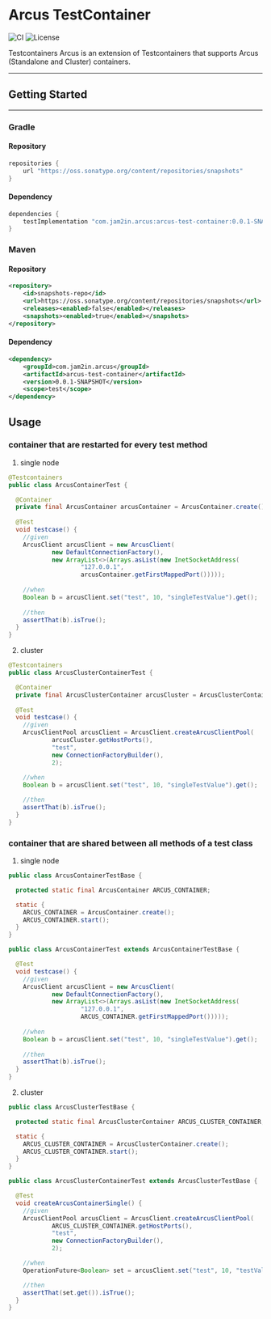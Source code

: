 # Arcus TestContainer

![CI](https://github.com/jam2in/arcus-test-container/actions/workflows/ci.yml/badge.svg)
![License](https://img.shields.io/badge/License-Apache%202.0-blue.svg)

Testcontainers Arcus is an extension of Testcontainers that supports Arcus (Standalone and Cluster) containers.
___
## Getting Started
___
### Gradle

#### Repository

```groovy
repositories {
    url "https://oss.sonatype.org/content/repositories/snapshots"   
}
```

#### Dependency

```groovy
dependencies {
    testImplementation "com.jam2in.arcus:arcus-test-container:0.0.1-SNAPSHOT"
}
```

### Maven

#### Repository

```xml
<repository>
    <id>snapshots-repo</id>
    <url>https://oss.sonatype.org/content/repositories/snapshots</url>
    <releases><enabled>false</enabled></releases>
    <snapshots><enabled>true</enabled></snapshots>
</repository>
```

#### Dependency

```xml
<dependency>
    <groupId>com.jam2in.arcus</groupId>
    <artifactId>arcus-test-container</artifactId>
    <version>0.0.1-SNAPSHOT</version>
    <scope>test</scope>
</dependency>
```

## Usage
### container that are restarted for every test method
1. single node
```java
@Testcontainers
public class ArcusContainerTest {

  @Container
  private final ArcusContainer arcusContainer = ArcusContainer.create();
  
  @Test
  void testcase() {
    //given
    ArcusClient arcusClient = new ArcusClient(
            new DefaultConnectionFactory(),
            new ArrayList<>(Arrays.asList(new InetSocketAddress(
                    "127.0.0.1", 
                    arcusContainer.getFirstMappedPort()))));
    
    //when
    Boolean b = arcusClient.set("test", 10, "singleTestValue").get();
    
    //then
    assertThat(b).isTrue();
  }
}
```
2. cluster

```java
@Testcontainers
public class ArcusClusterContainerTest {

  @Container
  private final ArcusClusterContainer arcusCluster = ArcusClusterContainer.create();
  
  @Test
  void testcase() {
    //given
    ArcusClientPool arcusClient = ArcusClient.createArcusClientPool(
            arcusCluster.getHostPorts(), 
            "test", 
            new ConnectionFactoryBuilder(),
            2);
    
    //when
    Boolean b = arcusClient.set("test", 10, "singleTestValue").get();

    //then
    assertThat(b).isTrue();
  }
}
```
### container that are shared between all methods of a test class
1. single node

```java
public class ArcusContainerTestBase {

  protected static final ArcusContainer ARCUS_CONTAINER;

  static {
    ARCUS_CONTAINER = ArcusContainer.create();
    ARCUS_CONTAINER.start();
  }
}
```
```java
public class ArcusContainerTest extends ArcusContainerTestBase {

  @Test
  void testcase() {
    //given
    ArcusClient arcusClient = new ArcusClient(
            new DefaultConnectionFactory(),
            new ArrayList<>(Arrays.asList(new InetSocketAddress(
                    "127.0.0.1", 
                    ARCUS_CONTAINER.getFirstMappedPort()))));
    
    //when
    Boolean b = arcusClient.set("test", 10, "singleTestValue").get();
    
    //then
    assertThat(b).isTrue();
  }
}
```

2. cluster

```java
public class ArcusClusterTestBase {

  protected static final ArcusClusterContainer ARCUS_CLUSTER_CONTAINER;

  static {
    ARCUS_CLUSTER_CONTAINER = ArcusClusterContainer.create();
    ARCUS_CLUSTER_CONTAINER.start();
  }
}
```
```java
public class ArcusClusterContainerTest extends ArcusClusterTestBase {

  @Test
  void createArcusContainerSingle() {
    //given
    ArcusClientPool arcusClient = ArcusClient.createArcusClientPool(
            ARCUS_CLUSTER_CONTAINER.getHostPorts(), 
            "test", 
            new ConnectionFactoryBuilder(), 
            2);

    //when
    OperationFuture<Boolean> set = arcusClient.set("test", 10, "testValue");

    //then
    assertThat(set.get()).isTrue();
  }
}
```